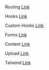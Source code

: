 Routing [Link](https://users.metropolia.fi/~aarojy/root/Web-sovelluskehitys_TX00EY23-3007/React/Routing/)

Hooks [Link](https://users.metropolia.fi/~aarojy/root/Web-sovelluskehitys_TX00EY23-3007/React/Hooks/)

Custom Hooks [Link](https://users.metropolia.fi/~aarojy/root/Web-sovelluskehitys_TX00EY23-3007/React/Custom-hooks/)

Forms [Link](https://users.metropolia.fi/~aarojy/root/Web-sovelluskehitys_TX00EY23-3007/React/Forms/)

Context [Link](https://users.metropolia.fi/~aarojy/root/Web-sovelluskehitys_TX00EY23-3007/React/Context/)

Upload [Link](https://users.metropolia.fi/~aarojy/root/Web-sovelluskehitys_TX00EY23-3007/React/Upload/)

Tailwind [Link](https://users.metropolia.fi/~aarojy/root/Web-sovelluskehitys_TX00EY23-3007/React/Tailwind/)
